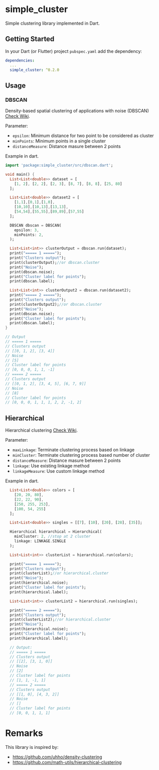 # simple_cluster

Simple clustering library implemented in Dart.

## Getting Started
In your Dart (or Flutter) project `pubspec.yaml` add the dependency:
```yaml
dependencies:
  ...
  simple_cluster: ^0.2.0
```

## Usage
### DBSCAN
Density-based spatial clustering of applications with noise (DBSCAN) [Check Wiki](https://en.wikipedia.org/wiki/DBSCAN).

Parameter:
- `epsilon`: Minimum distance for two point to be considered as cluster
- `minPoints`: Minimum points in a single cluster
- `distanceMeasure`: Distance masure between 2 points

Example in dart.
```dart
import 'package:simple_cluster/src/dbscan.dart';

void main() {
  List<List<double>> dataset = [
    [1, 2], [2, 2], [2, 3], [8, 7], [8, 8], [25, 80]
  ];

  List<List<double>> dataset2 = [
    [1,1],[0,1],[1,0],
    [10,10],[10,13],[13,13],
    [54,54],[55,55],[89,89],[57,55]
  ];

  DBSCAN dbscan = DBSCAN(
    epsilon: 3,
    minPoints: 2,
  );

  List<List<int>> clusterOutput = dbscan.run(dataset);
  print("===== 1 =====");
  print("Clusters output");
  print(clusterOutput);//or dbscan.cluster
  print("Noise");
  print(dbscan.noise);
  print("Cluster label for points");
  print(dbscan.label);

  List<List<int>> clusterOutput2 = dbscan.run(dataset2);
  print("===== 2 =====");
  print("Clusters output");
  print(clusterOutput2);//or dbscan.cluster
  print("Noise");
  print(dbscan.noise);
  print("Cluster label for points");
  print(dbscan.label);
}

// Output
// ===== 1 =====
// Clusters output
// [[0, 1, 2], [3, 4]]
// Noise
// [5]
// Cluster label for points
// [0, 0, 0, 1, 1, -1]
// ===== 2 =====
// Clusters output
// [[0, 1, 2], [3, 4, 5], [6, 7, 9]]
// Noise
// [8]
// Cluster label for points
// [0, 0, 0, 1, 1, 1, 2, 2, -1, 2]
```

## Hierarchical
Hierarchical clustering [Check Wiki](https://en.wikipedia.org/wiki/Hierarchical_clustering).

Parameter:
- `maxLinkage`: Terminate clustering process based on linkage
- `minCluster`: Terminate clustering process based number of cluster
- `distanceMeasure`: Distance masure between 2 points
- `linkage`: Use existing linkage method
- `linkageMeasure`: Use custom linkage method

Example in dart.
```dart
  List<List<double>> colors = [
    [20, 20, 80],
    [22, 22, 90],
    [250, 255, 253],
    [100, 54, 255]
  ];

  List<List<double>> singles = [[7], [10], [20], [28], [35]];

  Hierarchical hierarchical = Hierarchical(
    minCluster: 2, //stop at 2 cluster
    linkage: LINKAGE.SINGLE
  );

  List<List<int>> clusterList = hierarchical.run(colors);

  print("===== 1 =====");
  print("Clusters output");
  print(clusterList);//or hierarchical.cluster
  print("Noise");
  print(hierarchical.noise);
  print("Cluster label for points");
  print(hierarchical.label);

  List<List<int>> clusterList2 = hierarchical.run(singles);

  print("===== 2 =====");
  print("Clusters output");
  print(clusterList2);//or hierarchical.cluster
  print("Noise");
  print(hierarchical.noise);
  print("Cluster label for points");
  print(hierarchical.label);

  // Output:
  // ===== 1 =====
  // Clusters output
  // [[2], [3, 1, 0]]
  // Noise
  // [2]
  // Cluster label for points
  // [1, 1, -1, 1]
  // ===== 2 =====
  // Clusters output
  // [[1, 0], [4, 3, 2]]
  // Noise
  // []
  // Cluster label for points
  // [0, 0, 1, 1, 1]
```
# Remarks
This library is inspired by:
- https://github.com/uhho/density-clustering
- https://github.com/math-utils/hierarchical-clustering